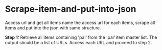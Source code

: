 # Scrape-item-and-put-into-json
Access url and get all items name the access url for each items, scrape all items and put into the json with same structure.

**Step 1:** Retrieve all items containing 'pal' from the 'pal' item master list. The output should be a list of URLs. Access each URL and proceed to step 2.


